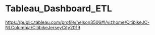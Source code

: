 # Tableau_Dashboard_ETL

https://public.tableau.com/profile/nelson3506#!/vizhome/CitibikeJC-NLColumbia/CitibikeJerseyCity2019
